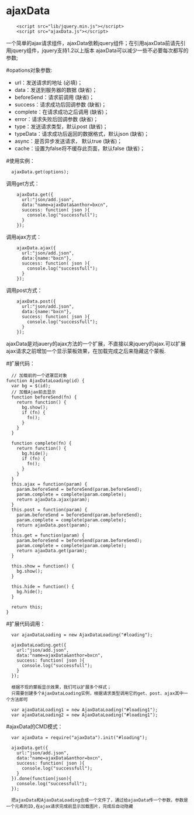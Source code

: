 ajaxData
=======================

```
    <script src="lib/jquery.min.js"></script>
    <script src="ajaxData.js"></script>
```

一个简单的ajax请求组件，ajaxData依赖jquery组件；在引用ajaxData前请先引用jquery组件，jquery支持1.2以上版本
ajaxData可以减少一些不必要每次都写的参数;
    
#opations对象参数:
 * url：发送请求的地址 (必填)；
 * data：发送到服务器的数据 (缺省)；
 * beforeSend：请求前调用 (缺省)；
 * success：请求成功后回调参数 (缺省)；
 * complete：在请求成功之后调用 (缺省)；
 * error：请求失败后回调参数 (缺省)；
 * type：发送请求类型，默认post (缺省)；
 * typeData：请求成功后返回的数据格式，默认json (缺省)；
 * async：是否异步发送请求， 默认true (缺省)；
 * cache：设置为false将不缓存此页面，默认false (缺省)；

#使用实例：

```
  ajaxData.get(options);
```
  
调用get方式：
```
    ajaxData.get({
      url:"json/add.json",
      data:"name=ajaxData&anthor=bxcn",
      success: function( json ){
        console.log("successfull");
      }
    });
```
调用ajax方式：
```
    ajaxData.ajax({
      url:"json/add.json",
      data:{name:"bxcn"},
      success: function( json ){
        console.log("successfull");
      }
    });
```
调用post方式：
```
    ajaxData.post({
      url:"json/add.json",
      data:{name:"bxcn"},
      success: function( json ){
        console.log("successfull");
      }
    });
```

ajaxData是对jauery的ajax方法的一个扩展，不直接以来jquery的ajax.可以扩展ajax请求之前增加一个显示蒙板效果，在加载完成之后来隐藏这个蒙板.

#扩展代码：
```
  // 加载前的一个遮罩层对象
function AjaxDataLoading(id) {
  var bg = $(id);
  // 加载Ajax前去显示
  function beforeSend(fn) {
    return function() {
      bg.show();
      if (fn) {
        fn();
      }
    }
  }

  function complete(fn) {
    return function() {
      bg.hide();
      if (fn) {
        fn();
      }
    }
  }
  this.ajax = function(param) {
    param.beforeSend = beforeSend(param.beforeSend);
    param.complete = complete(param.complete);
    return ajaxData.ajax(param);
  }
  this.post = function(param) {
    param.beforeSend = beforeSend(param.beforeSend);
    param.complete = complete(param.complete);
    return ajaxData.post(param);
  }
  this.get = function(param) {
    param.beforeSend = beforeSend(param.beforeSend);
    param.complete = complete(param.complete);
    return ajaxData.get(param);
  }

  this.show = function() {
    bg.show();
  }

  this.hide = function() {
    bg.hide();
  }

  return this;
}

```

#扩展代码调用：
```  
  var ajaxDataLoading = new AjaxDataLoading("#loading");

  ajaxDataLoading.get({
    url:"json/add.json",
    data:"name=ajaxData&anthor=bxcn",
    success: function( json ){
      console.log("successfull");
    }
  });

  根据不现的蒙板显示效果，我们可以扩展多个样式；
  只需要创建多个AjaxDataLoading实例，根据请求类型调用它的get、post、ajax其中一个方法即可
  
  var ajaxDataLoading1 = new AjaxDataLoading("#loading1");
  var ajaxDataLoading2 = new AjaxDataLoading("#loading1");
```

#ajaxData的CMD模式：
```  
  var ajaxData = require("ajaxData").init("#loading");

  ajaxData.get({
    url:"json/add.json",
    data:"name=ajaxData&anthor=bxcn",
    success: function( json ){
      console.log("successfull");
    }
  }).done(function(json){
    console.log("successfull");
  });

  把ajaxData和AjaxDataLoading合成一个文件了，通过给ajaxData传一个参数，参数是一个元素的ID,在ajax请求完成前显示加载图片，完成后自动隐藏
```





